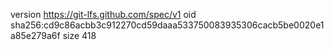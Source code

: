 version https://git-lfs.github.com/spec/v1
oid sha256:cd9c86acbb3c912270cd59daaa533750083935306cacb5be0020e1a85e279a6f
size 418
